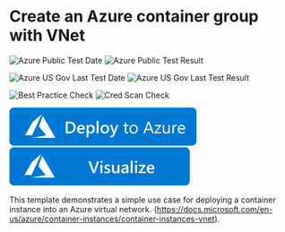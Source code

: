 # Create an Azure container group with VNet

![Azure Public Test Date](https://azurequickstartsservice.blob.core.windows.net/badges/101-aci-vnet/PublicLastTestDate.svg)
![Azure Public Test Result](https://azurequickstartsservice.blob.core.windows.net/badges/101-aci-vnet/PublicDeployment.svg)

![Azure US Gov Last Test Date](https://azurequickstartsservice.blob.core.windows.net/badges/101-aci-vnet/FairfaxLastTestDate.svg)
![Azure US Gov Last Test Result](https://azurequickstartsservice.blob.core.windows.net/badges/101-aci-vnet/FairfaxDeployment.svg)

![Best Practice Check](https://azurequickstartsservice.blob.core.windows.net/badges/101-aci-vnet/BestPracticeResult.svg)
![Cred Scan Check](https://azurequickstartsservice.blob.core.windows.net/badges/101-aci-vnet/CredScanResult.svg)

[![Deploy To Azure](https://raw.githubusercontent.com/Azure/azure-quickstart-templates/master/1-CONTRIBUTION-GUIDE/images/deploytoazure.svg?sanitize=true)]("https://portal.azure.com/#create/Microsoft.Template/uri/https%3A%2F%2Fraw.githubusercontent.com%2FAzure%2Fazure-quickstart-templates%2Fmaster%2F101-aci-vnet%2Fazuredeploy.json")  [![Visualize](https://raw.githubusercontent.com/Azure/azure-quickstart-templates/master/1-CONTRIBUTION-GUIDE/images/visualizebutton.svg?sanitize=true)]("http://armviz.io/#/?load=https%3A%2F%2Fraw.githubusercontent.com%2FAzure%2Fazure-quickstart-templates%2Fmaster%2F101-aci-vnet%2Fazuredeploy.json")
    


    


This template demonstrates a simple use case for deploying a container instance into an Azure virtual network. (https://docs.microsoft.com/en-us/azure/container-instances/container-instances-vnet).

